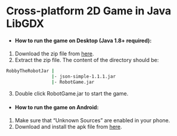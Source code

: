 # Cross-platform 2D Game in Java LibGDX
- #### **How to run the game on Desktop (Java 1.8+ required):**
1. Download the zip file from [here](https://www.dropbox.com/s/7wini6kdiwymsu2/RobbyTheRobotJar.zip?dl=0).
2. Extract the zip file. The content of the directory should be:
```bash
RobbyTheRobotJar |	
	             |-	json-simple-1.1.1.jar
                 |-	RobotGame.jar
```
3. Double click RobotGame.jar to start the game.

- #### **How to run the game on Android:**
1. Make sure that “Unknown Sources” are enabled in your phone.
2. Download and install the apk file from [here](https://www.dropbox.com/sh/a6jkbk0rkcc4mae/AABf7-RMZ_9vM6RSwteHhOlZa?dl=0).